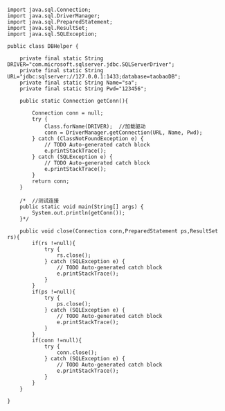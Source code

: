 ﻿```

import java.sql.Connection;
import java.sql.DriverManager;
import java.sql.PreparedStatement;
import java.sql.ResultSet;
import java.sql.SQLException;

public class DBHelper {

	private final static String DRIVER="com.microsoft.sqlserver.jdbc.SQLServerDriver";
	private final static String URL="jdbc:sqlserver://127.0.0.1:1433;database=taobaoDB";
	private final static String Name="sa";
	private final static String Pwd="123456";

	public static Connection getConn(){
		
		Connection conn = null;
		try {
			Class.forName(DRIVER);  //加载驱动 
			conn = DriverManager.getConnection(URL, Name, Pwd);
		} catch (ClassNotFoundException e) {
			// TODO Auto-generated catch block
			e.printStackTrace();
		} catch (SQLException e) {
			// TODO Auto-generated catch block
			e.printStackTrace();
		}
		return conn;
	}
	
	/*	//测试连接
	public static void main(String[] args) {
		System.out.println(getConn());
	}*/
	
	public void close(Connection conn,PreparedStatement ps,ResultSet rs){
		if(rs !=null){
			try {
				rs.close();
			} catch (SQLException e) {
				// TODO Auto-generated catch block
				e.printStackTrace();
			}
		}
		if(ps !=null){
			try {
				ps.close();
			} catch (SQLException e) {
				// TODO Auto-generated catch block
				e.printStackTrace();
			}
		}
		if(conn !=null){
			try {
				conn.close();
			} catch (SQLException e) {
				// TODO Auto-generated catch block
				e.printStackTrace();
			}
		}
	}
	
}
```